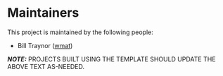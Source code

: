 # Maintainers
This project is maintained by the following people:

- Bill Traynor ([wmat](https://github.com/wmat))

**_NOTE:_** PROJECTS BUILT USING THE TEMPLATE SHOULD UPDATE THE ABOVE TEXT AS-NEEDED.
